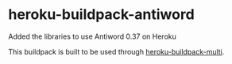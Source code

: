 heroku-buildpack-antiword
===========================
Added the libraries to use Antiword 0.37 on Heroku

This buildpack is built to be used through [heroku-buildpack-multi](https://devcenter.heroku.com/articles/using-multiple-buildpacks-for-an-app).
